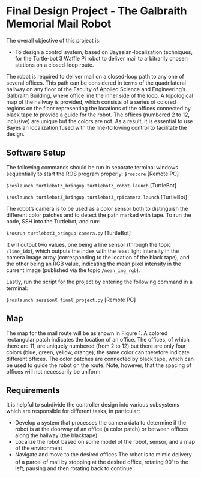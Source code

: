# Final Design Project - The Galbraith Memorial Mail Robot

The overall objective of this project is:

* To design a control system, based on Bayesian-localization techniques, for the Turtle-bot 3 Waffle Pi robot to deliver mail to arbitrarily chosen stations on a closed-loop route.

The robot is required to deliver mail on a closed-loop path to any one of several offices. This path can be considered in terms of the quadrilateral hallway on any floor of the Faculty of Applied Science and Engineering’s Galbraith Building, where office line the inner side of the loop. A topological map of the hallway is provided, which consists of a series of colored regions on the floor representing the locations of the offices connected by black tape to provide a guide for the robot. The offices (numbered 2 to 12, inclusive) are unique but the colors are not. As a result, it is essential to use Bayesian localization fused with the line-following control to facilitate the design.

## Software Setup
The following commands should be run in separate terminal windows sequentially to start the ROS program properly:
```$roscore``` [Remote PC]

```$roslaunch turtlebot3_bringup turtlebot3_robot.launch``` [TurtleBot]

```$roslaunch turtlebot3_bringup turtlebot3_rpicamera.launch``` [TurtleBot]

The robot’s camera is to be used as a color sensor both to distinguish the different color patches and to detect the path marked with tape. To run the node, SSH into the Turtlebot, and run:

```$rosrun turtlebot3_bringup camera.py``` [TurtleBot]

It will output two values, one being a line sensor (through the topic `/line_idx`), which outputs the index with the least light intensity in the camera image array (corresponding to the location of the black tape), and the other being an RGB value, indicating the mean pixel intensity in the current image (published via the topic `/mean_img_rgb`).

Lastly, run the script for the project by entering the following command in a terminal:

```$roslaunch sessionX final_project.py``` [Remote PC]

## Map
The map for the mail route will be as shown in Figure 1. A colored rectangular patch indicates the location of an office. The offices, of which there are 11, are uniquely numbered (from 2 to 12) but there are only four colors (blue, green, yellow, orange); the same color can therefore indicate different offices. The color patches are connected by black tape, which can be used to guide the robot on the route. Note, however, that the spacing of offices will not necessarily be uniform. 

## Requirements 
It is helpful to subdivide the controller design into various subsystems which are responsible for different tasks, in particular:
* Develop a system that processes the camera data to determine if the robot is at the doorway of an office (a color patch) or between offices along the hallway (the blacktape)
* Localize the robot based on some model of the robot, sensor, and a map of the environment
* Navigate and move to the desired offices
The robot is to mimic delivery of a parcel of mail by stopping at the desired office, rotating 90<sup>◦</sup>to the left, pausing and then rotating back to continue.
